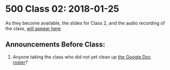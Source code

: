 # 500 Class 02: 2018-01-25

As they become available, the slides for Class 2, and the audio recording of the class, [will appear here](https://github.com/THOMASELOVE/500-2018/blob/master/slides/class02).

## Announcements Before Class:

1. Anyone taking the class who did not yet clean up [the Google Doc roster](https://docs.google.com/spreadsheets/d/1Dgaz8HkJEJYK_y5780pfym0WNSviyySFjfD94hh82aw/edit?usp=sharing)?
